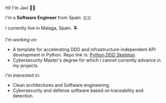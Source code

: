 Hi! I'm Javi 👋🏻

I'm a **Software Engineer** from Spain. 🇪🇸

I currently live in Malaga, Spain. 🏝

_I'm working on:_

* A template for accelerating DDD and infrastructure-independent API development in Python. Repo link is: [Python DDD Skeleton](https://github.com/jparadadev/python-ddd-skeleton).
* Cybersecurity Master's degree for which I cannot currently advance in my projects.

_I'm interested in:_

* Clean architectures and Software engineering.
* Cybersecurity and defense software based on traceability and detection.
